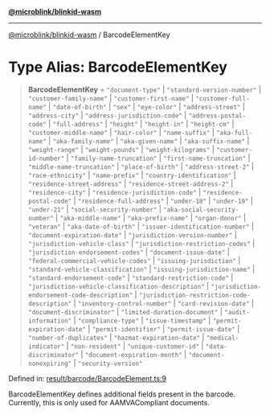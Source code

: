[**@microblink/blinkid-wasm**](../README.md)

***

[@microblink/blinkid-wasm](../README.md) / BarcodeElementKey

# Type Alias: BarcodeElementKey

> **BarcodeElementKey** = `"document-type"` \| `"standard-version-number"` \| `"customer-family-name"` \| `"customer-first-name"` \| `"customer-full-name"` \| `"date-of-birth"` \| `"sex"` \| `"eye-color"` \| `"address-street"` \| `"address-city"` \| `"address-jurisdiction-code"` \| `"address-postal-code"` \| `"full-address"` \| `"height"` \| `"height-in"` \| `"height-cm"` \| `"customer-middle-name"` \| `"hair-color"` \| `"name-suffix"` \| `"aka-full-name"` \| `"aka-family-name"` \| `"aka-given-name"` \| `"aka-suffix-name"` \| `"weight-range"` \| `"weight-pounds"` \| `"weight-kilograms"` \| `"customer-id-number"` \| `"family-name-truncation"` \| `"first-name-truncation"` \| `"middle-name-truncation"` \| `"place-of-birth"` \| `"address-street-2"` \| `"race-ethnicity"` \| `"name-prefix"` \| `"country-identification"` \| `"residence-street-address"` \| `"residence-street-address-2"` \| `"residence-city"` \| `"residence-jurisdiction-code"` \| `"residence-postal-code"` \| `"residence-full-address"` \| `"under-18"` \| `"under-19"` \| `"under-21"` \| `"social-security-number"` \| `"aka-social-security-number"` \| `"aka-middle-name"` \| `"aka-prefix-name"` \| `"organ-donor"` \| `"veteran"` \| `"aka-date-of-birth"` \| `"issuer-identification-number"` \| `"document-expiration-date"` \| `"jurisdiction-version-number"` \| `"jurisdiction-vehicle-class"` \| `"jurisdiction-restriction-codes"` \| `"jurisdiction-endorsement-codes"` \| `"document-issue-date"` \| `"federal-commercial-vehicle-codes"` \| `"issuing-jurisdiction"` \| `"standard-vehicle-classification"` \| `"issuing-jurisdiction-name"` \| `"standard-endorsement-code"` \| `"standard-restriction-code"` \| `"jurisdiction-vehicle-classification-description"` \| `"jurisdiction-endorsement-code-description"` \| `"jurisdiction-restriction-code-description"` \| `"inventory-control-number"` \| `"card-revision-date"` \| `"document-discriminator"` \| `"limited-duration-document"` \| `"audit-information"` \| `"compliance-type"` \| `"issue-timestamp"` \| `"permit-expiration-date"` \| `"permit-identifier"` \| `"permit-issue-date"` \| `"number-of-duplicates"` \| `"hazmat-expiration-date"` \| `"medical-indicator"` \| `"non-resident"` \| `"unique-customer-id"` \| `"data-discriminator"` \| `"document-expiration-month"` \| `"document-nonexpiring"` \| `"security-version"`

Defined in: [result/barcode/BarcodeElement.ts:9](https://github.com/BlinkID/blinkid-web/blob/main/packages/blinkid-wasm/src/result/barcode/BarcodeElement.ts)

BarcodeElementKey defines additional fields present in the barcode.
Currently, this is only used for AAMVACompliant documents.
